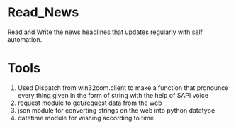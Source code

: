 # Read_News
Read and Write the news headlines that updates regularly with self automation.  
# Tools
1. Used Dispatch from win32com.client to make a function that pronounce every thing given in the form of string with the help of SAPI voice
2. request module to get/request data from the web
3. json module for converting strings on the web into python datatype
4. datetime module for wishing according to time
